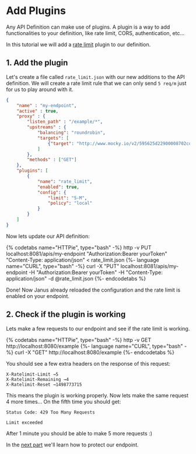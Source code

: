 # Add Plugins

Any API Definition can make use of plugins. A plugin is a way to add functionalities to your definition, like rate limit, CORS, authentication, etc...

In this tutorial we will add a [rate limit](/docs/plugins/rate_limit.md) plugin to our definition.

## 1. Add the plugin

Let's create a file called `rate_limit.json` with our new additions to the API definition. We will create a rate limit rule that we can only send `5 req/m`
 just for us to play around with it.

```json
{
    "name" : "my-endpoint",
    "active" : true,
    "proxy" : {
        "listen_path" : "/example/*",
        "upstreams" : {
            "balancing": "roundrobin",
            "targets": [
                {"target": "http://www.mocky.io/v2/595625d22900008702cd71e8"}
            ]
        },
        "methods" : ["GET"]
    },
	"plugins": [
        {
            "name": "rate_limit",
            "enabled": true,
            "config": {
                "limit": "5-M",
                "policy": "local"
            }
        }
	]
}
```

Now lets update our API definition:

{% codetabs name="HTTPie", type="bash" -%}
http -v PUT localhost:8081/apis/my-endpoint "Authorization:Bearer yourToken" "Content-Type: application/json" < rate_limit.json
{%- language name="CURL", type="bash" -%}
curl -X "PUT" localhost:8081/apis/my-endpoint -H "Authorization:Bearer yourToken" -H "Content-Type: application/json" -d @rate_limit.json
{%- endcodetabs %}

Done! Now Janus already reloaded the configuration and the rate limit is enabled on your endpoint.

## 2. Check if the plugin is working

Lets make a few requests to our endpoint and see if the rate limit is working.

{% codetabs name="HTTPie", type="bash" -%}
http -v GET http://localhost:8080/example
{%- language name="CURL", type="bash" -%}
curl -X "GET" http://localhost:8080/example
{%- endcodetabs %}

You should see a few extra headers on the response of this request:

```
X-Ratelimit-Limit →5
X-Ratelimit-Remaining →4
X-Ratelimit-Reset →1498773715
```

This means the plugin is working properly. Now lets make the same request 4 more times... On the fifth time you should get:

```
Status Code: 429 Too Many Requests

Limit exceeded
```

After 1 minute you should be able to make 5 more requests :)

In the [next part](add_auth.md) we'll learn how to protect our endpoint.
